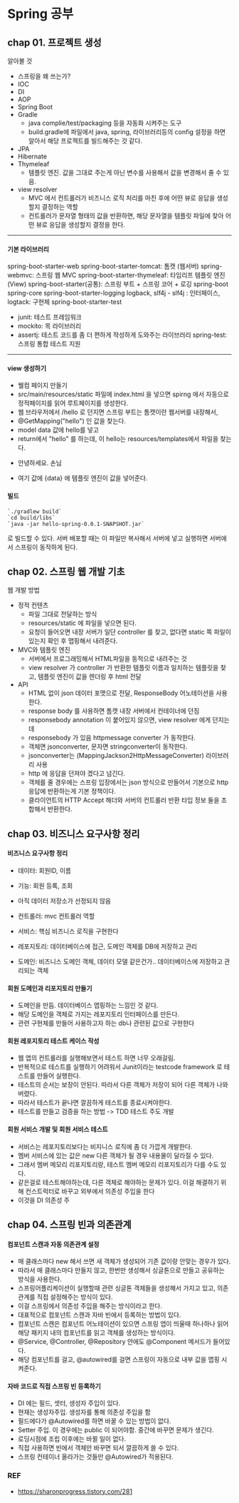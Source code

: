 # Spring 공부

## chap 01. 프로젝트 생성
알아볼 것 
- 스프링을 왜 쓰는가?
- IOC
- DI
- AOP
- Spring Boot
- Gradle
  - java complie/test/packaging 등을 자동화 시켜주는 도구 
  - build.gradle에 파일에서 java, spring, 라이브러리등의 config 설정을 하면 알아서 해당 프로젝트를 빌드해주는 것 같다.
- JPA
- Hibernate
- Thymeleaf
  - 템플릿 엔진. 값을 그대로 주는게 아닌 변수를 사용해서 값을 변경해서 줄 수 있음.
- view resolver
  - MVC 에서 컨트롤러가 비즈니스 로직 처리를 마친 후에 어떤 뷰로 응답을 생성할지 결정하는 역할 
  - 컨트롤러가 문자열 형태의 값을 반환하면, 해당 문자열을 템플릿 파일에 찾아 어떤 뷰로 응답을 생성할지 결정을 한다.
----
#### 기본 라이브러리
spring-boot-starter-web
spring-boot-starter-tomcat: 톰캣 (웹서버)
spring-webmvc: 스프링 웹 MVC 
spring-boot-starter-thymeleaf: 타임리프 템플릿 엔진(View)
spring-boot-starter(공통): 스프링 부트 + 스프링 코어 + 로깅
    spring-boot spring-core
    spring-boot-starter-logging logback, slf4j
        - slf4j : 인터페이스, logtack: 구현체
spring-boot-starter-test
- junit: 테스트 프레임워크
- mockito: 목 라이브러리
- assertj: 테스트 코드를 좀 더 편하게 작성하게 도와주는 라이브러리 spring-test: 스프링 통합 테스트 지원
---
#### view 생성하기
- 웰컴 페이지 만들기 
- src/main/resources/static 파일에 index.html 을 넣으면 spirng 에서 자동으로 정적페이지를 읽어 루트페이지를 생성한다.
- 웹 브라우저에서 /hello 로 던지면 스프링 부트는 톰캣이란 웹서버를 내장해서,
- @GetMapping("hello") 인 값을 찾는다.
- model data 값에 hello를 넣고
- return에서 "hello" 를 하는데, 이 hello는 resources/templates에서 파일을 찾는다.
-  <p th:text="'안녕하세요. ' + ${data}" >안녕하세요. 손님</p>
- 여기 값에 {data} 에 템플릿 엔진이 값을 넣어준다.

#### 빌드
```
`./gradlew build`
`cd build/libs`
`java -jar hello-spring-0.0.1-SNAPSHOT.jar`
```
로 빌드할 수 있다.
서버 배포할 때는 이 파일만 복사해서 서버에 넣고 실행하면 서버에서 스프링이 동작하게 된다.

## chap 02. 스프링 웹 개발 기초
웹 개발 방법
- 정적 컨텐츠
  - 파일 그대로 전달하는 방식
  - resources/static 에 파일을 넣으면 된다.
  - 요청이 들어오면 내장 서버가 일단 controller 를 찾고, 없다면 static 쪽 파일이 있는지 확인 후 맵핑해서 내려준다.
- MVC와 템플릿 엔진
  - 서버에서 프로그래밍해서 HTML파일을 동적으로 내려주는 것
  - view resolver 가 controller 가 반환한 템플릿 이름과 일치하는 템플릿을 찾고, 템플릿 엔진이 값을 렌더링 후 html 전달
- API
  - HTML 없이 json 데이터 포맷으로 전달, ResponseBody 어노테이션을 사용한다.
  - response body 를 사용하면 톰캣 내장 서버에서 컨테이너에 던짐
  - responsebody annotation 이 붙어있지 않으면, view resolver 에게 던지는데
  - responsebody 가 있음 httpmessage converter 가 동작한다.
  - 객체면 jsonconverter, 문자면 stringconverter이 동작한다. 
  - jsonconverter는 (MappingJackson2HttpMessageConverter) 라이브러리 사용
  - http 에 응답을 던져야 겠다고 넘긴다.
  - 객체를 줄 경우에는 스프링 입장에서는 json 방식으로 만들어서 기본으로 http 응답에 반환하는게 기본 정책이다.
  - 클라이언트의 HTTP Accept 해더와 서버의 컨트롤러 반환 타입 정보 둘을 조합해서 반환한다.

## chap 03. 비즈니스 요구사항 정리
#### 비즈니스 요구사항 정리
- 데이터: 회원ID, 이름
- 기능: 회원 등록, 조회
- 아직 데이터 저장소가 선정되지 않음

- 컨트롤러: mvc 컨트롤러 역할
- 서비스: 핵심 비즈니스 로직을 구현한다
- 레포지토리: 데이터베이스에 접근, 도메인 객체를 DB에 저장하고 관리
- 도메인: 비즈니스 도메인 객체, 데이터 모델 같은건가.. 데이터베이스에 저장하고 관리되는 객체 

#### 회원 도메인과 리포지토리 만들기
- 도메인을 만듬. 데이터베이스 맵핑하는 느낌인 것 같다.
- 해당 도메인을 객체로 가지는 레포지토리 인터페이스를 만든다.
- 관련 구현체를 만들어 사용하고자 하는 db나 관련된 값으로 구현한다

#### 회원 레포지토리 테스트 케이스 작성
- 웹 앱의 컨트롤러를 실행해보면서 테스트 하면 너무 오래걸림.
- 반복적으로 테스트를 실행하기 어려워서 Junit이라는 testcode framework 로 테스트를 만들어 실행한다.
- 테스트의 순서는 보장이 안된다. 따라서 다른 객체가 저장이 되어 다른 객체가 나와버렸다.
- 따라서 테스트가 끝나면 깔끔하게 테스트를 종료시켜야한다.
- 테스트를 만들고 검증을 하는 방법 -> TDD 테스트 주도 개발

#### 회원 서비스 개발 및 회원 서비스 테스트
- 서비스는 레포지토리보다는 비지니스 로직에 좀 더 가깝게 개발한다.
- 멤버 서비스에 있는 값은 new 다른 객체가 될 경우 내용물이 달라질 수 있다.
- 그래서 멤버 메모리 리포지토리랑, 테스트 멤버 메모리 리포지토리가 다를 수도 있다.
- 같은걸로 테스트해야하는데, 다른 객체로 해야하는 문제가 있다. 이걸 해결하기 위해 컨스트럭터로 바꾸고 외부에서 의존성 주입을 한다
- 이것을 DI 의존성 주

## chap 04. 스프링 빈과 의존관계
#### 컴포넌트 스캔과 자동 의존관계 설정
- 매 클래스마다 new 해서 쓰면 새 객체가 생성되어 기존 값이랑 안맞는 경우가 있다.
- 따라서 매 클래스마다 만들지 않고, 한번만 생성해서 싱글톤으로 만들고 공유하는 방식을 사용한다.
- 스프링어플리케이션이 실행할때 관련 싱글톤 객체들을 생성해서 가지고 있고, 의존관계를 직접 설정해주는 방식이 있다.
- 이걸 스프링에서 의존성 주입을 해주는 방식이라고 한다.
- 대표적으로 컴포넌트 스캔과 자바 빈에서 등록하는 방법이 있다.
- 컴포넌트 스캔은 컴포넌트 어노테이션이 있으면 스프링 앱이 띄울때 하나하나 읽어 해당 패키지 내의 컴포넌트를 읽고 객체를 생성하는 방식이다.
- @Service, @Controller, @Repository 안에도 @Component 메서드가 들어있다.
- 해당 컴포넌트를 걸고, @autowired를 걸면 스프링이 자동으로 내부 값을 맵핑 시켜준다.

#### 자바 코드로 직접 스프링 빈 등록하기
- DI 에는 필드, 셋터, 생성자 주입이 있다.
- 현재는 생성자주입. 생성자를 통해 의존성 주입을 함
- 필드에다가 @Autowired를 하면 바꿀 수 있는 방법이 없다.
- Setter 주입. 이 경우에는 public 이 되어야함. 중간에 바꾸면 문제가 생긴다.
- 로딩시점에 조립 이후에는 바뀔 일이 없다.
- 직접 사용하면 빈에서 객체만 바꾸면 되서 깔끔하게 쓸 수 있다. 
- 스프링 컨테이너 올라가는 것들만 @Autowired가 적용된다.
### REF
- https://sharonprogress.tistory.com/281